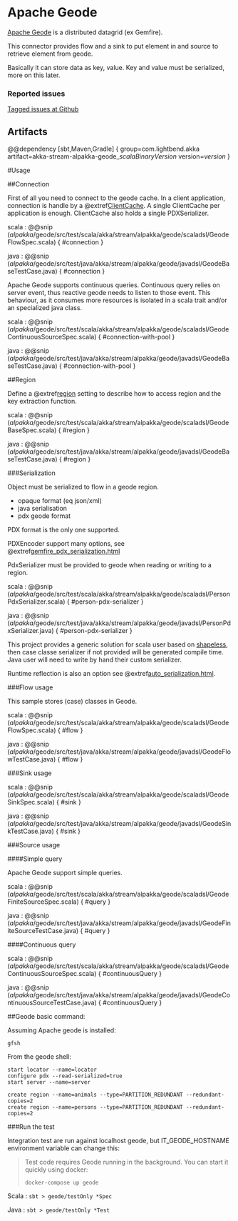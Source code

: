 # Apache Geode

[Apache Geode](http://geode.apache.org) is a distributed datagrid (ex Gemfire).

This connector provides flow and a sink to put element in and source to retrieve element from geode.

Basically it can store data as key, value. Key and value must be serialized, more on this later.

### Reported issues

[Tagged issues at Github](https://github.com/akka/alpakka/labels/p%3Ageode)

## Artifacts

@@dependency [sbt,Maven,Gradle] {
  group=com.lightbend.akka
  artifact=akka-stream-alpakka-geode_$scalaBinaryVersion$
  version=$version$
}

#Usage

##Connection

First of all you need to connect to the geode cache. In a client application, connection is handle by a
 @extref[ClientCache](geode:basic_config/the_cache/managing_a_client_cache.html). A single
 ClientCache per application is enough. ClientCache also holds a single PDXSerializer.

scala
: @@snip ($alpakka$/geode/src/test/scala/akka/stream/alpakka/geode/scaladsl/GeodeFlowSpec.scala) { #connection }

java
: @@snip ($alpakka$/geode/src/test/java/akka/stream/alpakka/geode/javadsl/GeodeBaseTestCase.java) { #connection }

Apache Geode supports continuous queries. Continuous query relies on server event, thus reactive geode needs to listen to
 those event. This behaviour, as it consumes more resources is isolated in a scala trait and/or an specialized java class.

scala
: @@snip ($alpakka$/geode/src/test/scala/akka/stream/alpakka/geode/scaladsl/GeodeContinuousSourceSpec.scala) { #connection-with-pool }

java
: @@snip ($alpakka$/geode/src/test/java/akka/stream/alpakka/geode/javadsl/GeodeBaseTestCase.java) { #connection-with-pool }

##Region

Define a @extref[region](geode:/basic_config/data_regions/chapter_overview.html) setting to
describe how to access region and the key extraction function.

scala
: @@snip ($alpakka$/geode/src/test/scala/akka/stream/alpakka/geode/scaladsl/GeodeBaseSpec.scala) { #region }

java
: @@snip ($alpakka$/geode/src/test/java/akka/stream/alpakka/geode/javadsl/GeodeBaseTestCase.java) { #region }


###Serialization

Object must be serialized to flow in a geode region.

* opaque format (eq json/xml)
* java serialisation
* pdx geode format

PDX format is the only one supported.

PDXEncoder support many options, see @extref[gemfire_pdx_serialization.html](geode:/developing/data_serialization/gemfire_pdx_serialization.html)

PdxSerializer must be provided to geode when reading or writing to a region.

scala
:   @@snip ($alpakka$/geode/src/test/scala/akka/stream/alpakka/geode/scaladsl/PersonPdxSerializer.scala) { #person-pdx-serializer }

java
:   @@snip ($alpakka$/geode/src/test/java/akka/stream/alpakka/geode/javadsl/PersonPdxSerializer.java) { #person-pdx-serializer }



This project provides a generic solution for scala user based on [shapeless](https://github.com/milessabin/shapeless), then case classe serializer if not provided will be generated compile time.
Java user will need to write by hand their custom serializer.


Runtime reflection is also an option see @extref[auto_serialization.html](geode:/developing/data_serialization/auto_serialization.html).

###Flow usage

This sample stores (case) classes in Geode.

scala
: @@snip ($alpakka$/geode/src/test/scala/akka/stream/alpakka/geode/scaladsl/GeodeFlowSpec.scala) { #flow }

java
: @@snip ($alpakka$/geode/src/test/java/akka/stream/alpakka/geode/javadsl/GeodeFlowTestCase.java) { #flow }


###Sink usage

scala
: @@snip ($alpakka$/geode/src/test/scala/akka/stream/alpakka/geode/scaladsl/GeodeSinkSpec.scala) { #sink }

java
: @@snip ($alpakka$/geode/src/test/java/akka/stream/alpakka/geode/javadsl/GeodeSinkTestCase.java) { #sink }


###Source usage

####Simple query

Apache Geode support simple queries.

scala
: @@snip ($alpakka$/geode/src/test/scala/akka/stream/alpakka/geode/scaladsl/GeodeFiniteSourceSpec.scala) { #query }

java
: @@snip ($alpakka$/geode/src/test/java/akka/stream/alpakka/geode/javadsl/GeodeFiniteSourceTestCase.java) { #query }


####Continuous query


scala
: @@snip ($alpakka$/geode/src/test/scala/akka/stream/alpakka/geode/scaladsl/GeodeContinuousSourceSpec.scala) { #continuousQuery }

java
: @@snip ($alpakka$/geode/src/test/java/akka/stream/alpakka/geode/javadsl/GeodeContinuousSourceTestCase.java) { #continuousQuery }


##Geode basic command:

Assuming Apache geode is installed:

```
gfsh
```

From the geode shell:

```
start locator --name=locator
configure pdx --read-serialized=true
start server --name=server

create region --name=animals --type=PARTITION_REDUNDANT --redundant-copies=2
create region --name=persons --type=PARTITION_REDUNDANT --redundant-copies=2

```

###Run the test

Integration test are run against localhost geode, but IT_GEODE_HOSTNAME environment variable can change this:

> Test code requires Geode running in the background. You can start it quickly using docker:
>
> `docker-compose up geode`

Scala
:   ```
    sbt
    > geode/testOnly *Spec
    ```

Java
:   ```
    sbt
    > geode/testOnly *Test
    ```
